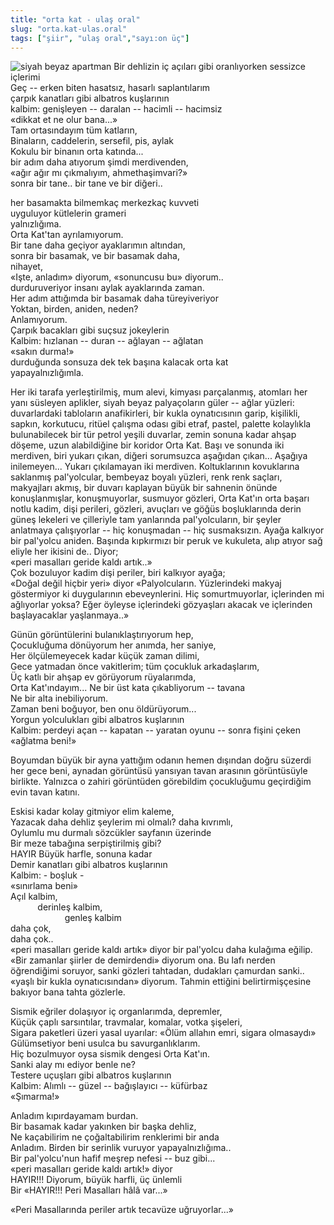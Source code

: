 ```yaml
---
title: "orta kat - ulaş oral"
slug: "orta.kat-ulas.oral"
tags: ["şiir", "ulaş oral","sayı:on üç"]
---
```

![siyah beyaz apartman](/img/13.09.jpg)
Bir dehlizin iç açıları gibi oranlıyorken sessizce içlerimi\
Geç -- erken biten hasatsız, hasarlı saplantılarım\
çarpık kanatları gibi albatros kuşlarının\
kalbim: genişleyen -- daralan -- hacimli -- hacimsiz\
«dikkat et ne olur bana...»\
Tam ortasındayım tüm katların,\
Binaların, caddelerin, sersefil, pis, aylak\
Kokulu bir binanın orta katında...\
bir adım daha atıyorum şimdi merdivenden,\
«ağır ağır mı çıkmalıyım, ahmethaşimvari?»\
sonra bir tane.. bir tane ve bir diğeri..

her basamakta bilmemkaç merkezkaç kuvveti\
uyguluyor kütlelerin grameri\
yalnızlığıma.\
Orta Kat'tan ayrılamıyorum.\
Bir tane daha geçiyor ayaklarımın altından,\
sonra bir basamak, ve bir basamak daha,\
nihayet,\
«Işte, anladım» diyorum, «sonuncusu bu» diyorum..\
durduruveriyor insanı aylak ayaklarında zaman.\
Her adım attığımda bir basamak daha türeyiveriyor\
Yoktan, birden, aniden, neden?\
Anlamıyorum.\
Çarpık bacakları gibi suçsuz jokeylerin\
Kalbim: hızlanan -- duran -- ağlayan -- ağlatan\
«sakın durma!»\
durduğunda sonsuza dek tek başına kalacak orta kat\
yapayalnızlığımla.

Her iki tarafa yerleştirilmiş, mum alevi, kimyası parçalanmış, atomları
her yanı süsleyen aplikler, siyah beyaz palyaçoların güler -- ağlar
yüzleri: duvarlardaki tabloların anafikirleri, bir kukla oynatıcısının
garip, kişilikli, sapkın, korkutucu, ritüel çalışma odası gibi etraf,
pastel, palette kolaylıkla bulunabilecek bir tür petrol yeşili duvarlar,
zemin sonuna kadar ahşap döşeme, uzun alabildiğine bir koridor Orta Kat.
Başı ve sonunda iki merdiven, biri yukarı çıkan, diğeri sorumsuzca
aşağıdan çıkan... Aşağıya inilemeyen... Yukarı çıkılamayan iki merdiven.
Koltuklarının kovuklarına saklanmış pal'yolcular, bembeyaz boyalı
yüzleri, renk renk saçları, makyajları akmış, bir duvarı kaplayan büyük
bir sahnenin önünde konuşlanmışlar, konuşmuyorlar, susmuyor gözleri,
Orta Kat'ın orta başarı notlu kadim, dişi perileri, gözleri, avuçları ve
göğüs boşluklarında derin güneş lekeleri ve çilleriyle tam yanlarında
pal'yolcuların, bir şeyler anlatmaya çalışıyorlar -- hiç konuşmadan --
hiç susmaksızın. Ayağa kalkıyor bir pal'yolcu aniden. Başında kıpkırmızı
bir peruk ve kukuleta, alıp atıyor sağ eliyle her ikisini de.. Diyor;\
«peri masalları geride kaldı artık..»\
Çok bozuluyor kadim dişi periler, biri kalkıyor ayağa;\
«Doğal değil hiçbir yeri» diyor «Palyolcuların. Yüzlerindeki makyaj
göstermiyor ki duygularının ebeveynlerini. Hiç somurtmuyorlar,
içlerinden mi ağlıyorlar yoksa? Eğer öyleyse içlerindeki gözyaşları
akacak ve içlerinden başlayacaklar yaşlanmaya..»

Günün görüntülerini bulanıklaştırıyorum hep,\
Çocukluğuma dönüyorum her anımda, her saniye,\
Her ölçülemeyecek kadar küçük zaman dilimi,\
Gece yatmadan önce vakitlerim; tüm çocukluk arkadaşlarım,\
Üç katlı bir ahşap ev görüyorum rüyalarımda,\
Orta Kat'ındayım... Ne bir üst kata çıkabliyorum -- tavana\
Ne bir alta inebiliyorum.\
Zaman beni boğuyor, ben onu öldürüyorum...\
Yorgun yolculukları gibi albatros kuşlarının\
Kalbim: perdeyi açan -- kapatan -- yaratan oyunu -- sonra fişini çeken\
«ağlatma beni!»

Boyumdan büyük bir ayna yattığım odanın hemen dışından doğru süzerdi her
gece beni, aynadan görüntüsü yansıyan tavan arasının görüntüsüyle
birlikte. Yalnızca o zahiri görüntüden görebildim çocukluğumu geçirdiğim
evin tavan katını.

Eskisi kadar kolay gitmiyor elim kaleme,\
Yazacak daha dehliz şeylerim mi olmalı? daha kıvrımlı,\
Oylumlu mu durmalı sözcükler sayfanın üzerinde\
Bir meze tabağına serpiştirilmiş gibi?\
HAYIR Büyük harfle, sonuna kadar\
Demir kanatları gibi albatros kuşlarının\
Kalbim: - boşluk -\
«sınırlama beni»\
Açıl kalbim,\
           derinleş kalbim,\
                      genleş kalbim\
daha çok,\
daha çok..\
«peri masalları geride kaldı artık» diyor bir pal'yolcu daha kulağıma
eğilip. «Bir zamanlar şiirler de demirdendi» diyorum ona. Bu lafı nerden
öğrendiğimi soruyor, sanki gözleri tahtadan, dudakları çamurdan sanki..
«yaşlı bir kukla oynatıcısından» diyorum. Tahmin ettiğini
belirtirmişçesine bakıyor bana tahta gözlerle.

Sismik eğriler dolaşıyor iç organlarımda, depremler,\
Küçük çaplı sarsıntılar, travmalar, komalar, votka şişeleri,\
Sigara paketleri üzeri yasal uyarılar: «Ölüm allahın emri, sigara
olmasaydı»\
Gülümsetiyor beni usulca bu savurganlıklarım.\
Hiç bozulmuyor oysa sismik dengesi Orta Kat'ın.\
Sanki alay mı ediyor benle ne?\
Testere uçuşları gibi albatros kuşlarının\
Kalbim: Alımlı -- güzel -- bağışlayıcı -- küfürbaz\
«Şımarma!»

Anladım kıpırdayamam burdan.\
Bir basamak kadar yakınken bir başka dehliz,\
Ne kaçabilirim ne çoğaltabilirim renklerimi bir anda\
Anladım. Birden bir serinlik vuruyor yapayalnızlığıma..\
Bir pal'yolcu'nun hafif meşrep nefesi -- buz gibi...\
«peri masalları geride kaldı artık!» diyor\
HAYIR!!! Diyorum, büyük harfli, üç ünlemli\
Bir «HAYIR!!! Peri Masalları hâlâ var...»

«Peri Masallarında periler artık tecavüze uğruyorlar...»
